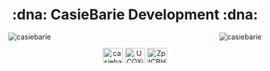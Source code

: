 <h1 align="center">:dna: CasieBarie Development :dna:</h1>

<p><img align="right" src="https://github-readme-stats.vercel.app/api?username=casiebarie&show_icons=true&theme=dark&locale=en" alt="casiebarie" /></p>
<p><img align="center" src="https://github-readme-streak-stats.herokuapp.com/?user=casiebarie&theme=dark" alt="casiebarie" /></p>

<p align="center">
<a href="https://instagram.com/casiebarie_dev" target="blank"><img align="center" src="https://raw.githubusercontent.com/rahuldkjain/github-profile-readme-generator/master/src/images/icons/Social/instagram.svg" alt="casiebarie_dev" height="30" width="40" /></a>
<a href="https://www.youtube.com/channel/UCOXiUybZZsZ-5pE2waqlOpg" target="blank"><img align="center" src="https://raw.githubusercontent.com/rahuldkjain/github-profile-readme-generator/master/src/images/icons/Social/youtube.svg" alt="UCOXiUybZZsZ-5pE2waqlOpg" height="30" width="40" /></a>
<a href="https://discord.gg/ZptCBHeHyg" target="blank"><img align="center" src="https://raw.githubusercontent.com/rahuldkjain/github-profile-readme-generator/master/src/images/icons/Social/discord.svg" alt="ZptCBHeHyg" height="30" width="40" /></a>
</p>
